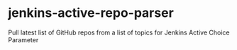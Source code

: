 # jenkins-active-repo-parser
Pull latest list of GitHub repos from a list of topics for Jenkins Active Choice Parameter
